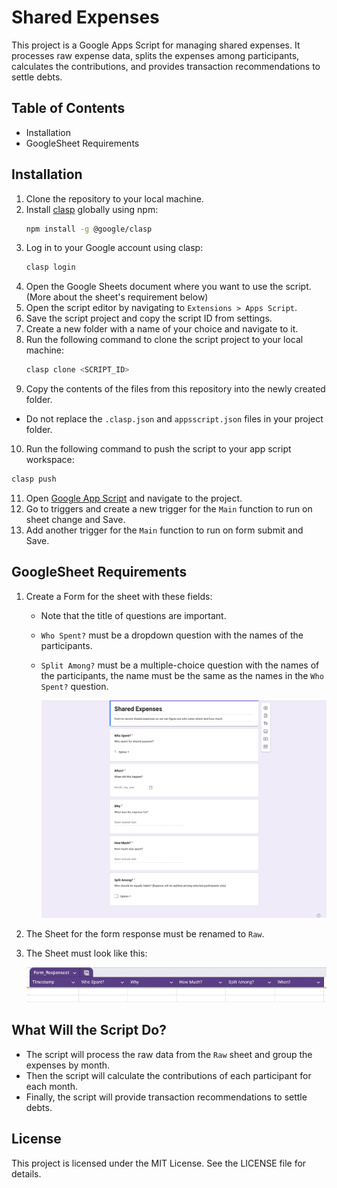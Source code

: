 # Shared Expenses

This project is a Google Apps Script for managing shared expenses. It processes raw expense data, splits the expenses among participants, calculates the contributions, and provides transaction recommendations to settle debts.

## Table of Contents

- Installation
- GoogleSheet Requirements

## Installation

1. Clone the repository to your local machine.
2. Install [clasp](https://github.com/google/clasp) globally using npm:
   ```sh
   npm install -g @google/clasp
   ```
3. Log in to your Google account using clasp:
   ```sh
   clasp login
   ```
4. Open the Google Sheets document where you want to use the script. (More about the sheet's requirement below)
5. Open the script editor by navigating to `Extensions > Apps Script`.
6. Save the script project and copy the script ID from settings.
7. Create a new folder with a name of your choice and navigate to it.
8. Run the following command to clone the script project to your local machine:
   ```sh
   clasp clone <SCRIPT_ID>
   ```
9. Copy the contents of the files from this repository into the newly created folder.
  - Do not replace the `.clasp.json` and `appsscript.json` files in your project folder.
10. Run the following command to push the script to your app script workspace:
   ```sh
   clasp push
   ```
11. Open [Google App Script](https://script.google.com/) and navigate to the project.
12. Go to triggers and create a new trigger for the `Main` function to run on sheet change and Save.
13. Add another trigger for the `Main` function to run on form submit and Save.


## GoogleSheet Requirements

1. Create a Form for the sheet with these fields:
    - Note that the title of questions are important.
    - `Who Spent?` must be a dropdown question with the names of the participants.
    - `Split Among?` must be a multiple-choice question with the names of the participants, the name must be the same as the names in the `Who Spent?` question.
    
      ![alt text](SampleForm.png)

2. The Sheet for the form response must be renamed to `Raw`.
3. The Sheet must look like this:
  
    ![alt text](SheetScreenshot.png)


## What Will the Script Do?
- The script will process the raw data from the `Raw` sheet and group the expenses by month.
- Then the script will calculate the contributions of each participant for each month.
- Finally, the script will provide transaction recommendations to settle debts.

## License

This project is licensed under the MIT License. See the LICENSE file for details.
